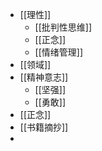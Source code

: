 - [[理性]]
	- [[批判性思维]]
	- [[正念]]
	- [[情绪管理]]
- [[领域]]
- [[精神意志]]
	- [[坚强]]
	- [[勇敢]]
- [[正念]]
- [[书籍摘抄]]
-